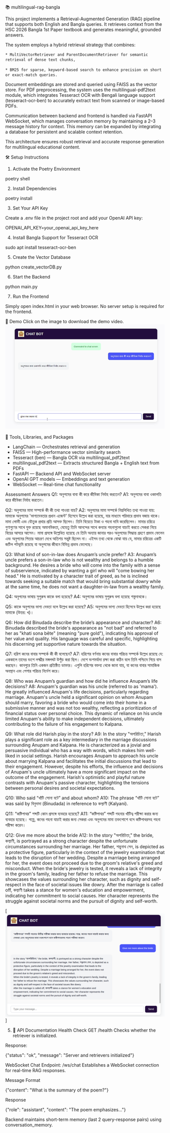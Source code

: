 📚 multilingual-rag-bangla

This project implements a Retrieval-Augmented Generation (RAG) pipeline that supports both English and Bangla queries. It retrieves context from the HSC 2026 Bangla 1st Paper textbook and generates meaningful, grounded answers.

The system employs a hybrid retrieval strategy that combines:

    * MultiVectorRetriever and ParentDocumentRetriever for semantic retrieval of dense text chunks,

    * BM25 for sparse, keyword-based search to enhance precision on short or exact-match queries.

Document embeddings are stored and queried using FAISS as the vector store. For PDF preprocessing, the system uses the multilingual-pdf2text module, which integrates Tesseract OCR with Bengali language support (tesseract-ocr-ben) to accurately extract text from scanned or image-based PDFs.

Communication between backend and frontend is handled via FastAPI WebSocket, which manages conversation memory by maintaining a 2–3 message history for context. This memory can be expanded by integrating a database for persistent and scalable context retention.

This architecture ensures robust retrieval and accurate response generation for multilingual educational content.

🛠️ Setup Instructions
1. Activate the Poetry Environment

poetry shell

2. Install Dependencies

poetry install

3. Set Your API Key

Create a .env file in the project root and add your OpenAI API key:

OPENAI_API_KEY=your_openai_api_key_here

4. Install Bangla Support for Tesseract OCR

sudo apt install tesseract-ocr-ben

5. Create the Vector Database

python create_vectorDB.py

6. Start the Backend

python main.py

7. Run the Frontend

Simply open index.html in your web browser.
No server setup is required for the frontend.

🎥 Demo
Click on the image to download the demo video.
[![Watch the demo](demo.png)](./Rag.mp4)

🧰 Tools, Libraries, and Packages
* LangChain — Orchestrates retrieval and generation
* FAISS — High-performance vector similarity search
* Tesseract (ben) — Bangla OCR via multilingual_pdf2text
* multilingual_pdf2text — Extracts structured Bangla + English text from PDFs
* FastAPI — Backend API and WebSocket server
* OpenAI GPT models — Embeddings and text generation
* WebSocket — Real-time chat functionality

Assessment Answers
Q1: অনুপমের বাবা কী করে জীবিকা নির্বাহ করতেন?
 A1: অনুপমের বাবা ওকালতি করে জীবিকা নির্বাহ করতেন।

Q2: অনুপমের মামা সম্পর্কে কী কী তথ্য পাওয়া যায়?
 A2: অনুপমের মামা সম্পর্কে নিম্নলিখিত তথ্য পাওয়া যায়:
মামাকে অনুপমের 'ভাগ্যদেবতার প্রধান এজেন্ট' হিসেবে উল্লেখ করা হয়েছে, যার মাধ্যমে পরিবারে প্রভাব বজায় থাকে।
মামা লোভী এবং যৌতুক প্রথার প্রতি আসক্ত ছিলেন। তিনি বিয়েতে টাকা ও গহনা দাবি করেছিলেন।
মামার চরিত্রে গুণাগুণের সাথে যুক্ত রয়েছে অমানবিকতা, যেহেতু তিনি আনন্দের সাথে কন্যার গহনাগুলো যাচাই করতে সেকরা নিয়ে বিয়ের আসরে আসেন।
মামা প্রসঙ্গে উল্লেখিত হয়েছে যে তিনি অন্যায় জানার পরও অনুপমের সিদ্ধান্ত গ্রহণে প্রভাব ফেলেন এবং অনুপমের পিতার আচরণ দেখে অতিশয় সন্তুষ্ট ছিলেন না।
এইসব তথ্য থেকে বোঝা যায় যে, মামার চরিত্রের একটি জটিল পটভূমি রয়েছে যা অনুপমের জীবনে বিভিন্ন প্রভাব ফেলেছে।

Q3: What kind of son-in-law does Anupam’s uncle prefer?
 A3: Anupam’s uncle prefers a son-in-law who is not wealthy and belongs to a humble background. He desires a bride who will come into the family with a sense of subservience, indicated by wanting a girl who will "come bowing her head." He is motivated by a character trait of greed, as he is inclined towards seeking a suitable match that would bring substantial dowry while at the same time, he does not want a daughter-in-law from a wealthy family.

Q4: অনুপমের ভাষায় সুপুরুষ কাকে বলা হয়েছে?
 A4: অনুপমের ভাষায় সুপুরুষ বলা হয়েছে শস্তুনাথকে।

Q5: কাকে অনুপমের ভাগ্য দেবতা বলে উল্লেখ করা হয়েছে?
 A5: অনুপমের ভাগ্য দেবতা হিসেবে উল্লেখ করা হয়েছে মামাকে (উত্তর: খ)।

Q6: How did Binudada describe the bride’s appearance and character?
 A6: Binudada described the bride's appearance as "not bad" and referred to her as "khati sona bête" (meaning "pure gold"), indicating his approval of her value and quality. His language was careful and specific, highlighting his discerning yet supportive nature towards the situation.

Q7: হরিশ কনের বাবার সম্পর্কে কী কী বলেছেন?
 A7: হরিশের বর্ণনায় কনের বাবার পরিচয় সম্পর্কে উল্লেখ রয়েছে যে:
এককালে তাদের বংশে লক্ষ্মীর মঙ্গলঘট উপুঁড় করা ছিল।
দেশে বংশমর্যাদা রক্ষা করা কঠিন বলে তিনি পশ্চিমে গিয়ে বাস করছেন।
কানপুরে তিনি একজন প্রতিষ্ঠিত ডাক্তার।
এগুলি হরিশের বক্তব্য থেকে জানা যায়, যা কনের বাবার সামাজিক অবস্থান এবং পেশার পরিচয় নির্দেশ করে।

Q8: Who was Anupam’s guardian and how did he influence Anupam’s life decisions?
 A8: Anupam's guardian was his uncle (referred to as 'mama'). He greatly influenced Anupam's life decisions, particularly regarding marriage. Anupam's uncle held a significant opinion on whom Anupam should marry, favoring a bride who would come into their home in a submissive manner and was not too wealthy, reflecting a prioritization of financial status over personal choice. This dynamic of reliance on his uncle limited Anupam's ability to make independent decisions, ultimately contributing to the failure of his engagement to Kalpana.

Q9: What role did Harish play in the story?
 A9: In the story "অপরিচিতা," Harish plays a significant role as a key intermediary in the marriage discussions surrounding Anupam and Kalpana. He is characterized as a jovial and persuasive individual who has a way with words, which makes him well-liked in social settings. Harish encourages Anupam to approach his uncle about marrying Kalpana and facilitates the initial discussions that lead to their engagement. However, despite his efforts, the influence and decisions of Anupam's uncle ultimately have a more significant impact on the outcome of the engagement. Harish's optimistic and playful nature contrasts with Anupam's passive character, highlighting the tensions between personal desires and societal expectations.

Q10: Who said “খাঁটি সোনা বটে” and about whom?
 A10: The phrase “খাঁটি সোনা বটে” was said by বিনুদাদা (Binudada) in reference to কল্যাণী (Kalyani).

Q11: “কষ্টিপাথর” শব্দটি কোন প্রসঙ্গে ব্যবহার হয়েছে?
 A11: “কষ্টিপাথর” শব্দটি গহনার খাঁটিত্ব পরীক্ষা করার জন্য ব্যবহার হয়েছে। গল্পে, কনের গহনা যাচাই করার জন্য সেকরা এবং অনুপমের মামা তক্তপোশে বসে কষ্টিপাথরসহ গহনা পরীক্ষা করেন।

Q12: Give me more about the bride
 A12: In the story "অপরিচিতা," the bride, কল্যাণী, is portrayed as a strong character despite the unfortunate circumstances surrounding her marriage. Her father, শন্তুনাথ সেন, is depicted as a protective figure, particularly in the context of the jewelry examination that leads to the disruption of her wedding. Despite a marriage being arranged for her, the event does not proceed due to the groom's relative's greed and misconduct.
When the bride's jewelry is tested, it reveals a lack of integrity in the groom's family, leading her father to refuse the marriage. This showcases the values surrounding her character, such as dignity and self-respect in the face of societal issues like dowry.
After the marriage is called off, কল্যাণী takes a stance for women's education and empowerment, indicating her commitment to social causes. Her character represents the struggle against societal norms and the pursuit of dignity and self-worth.

[![Watch the demo](result.png)]

5. 📡 API Documentation
Health Check
GET /health
Checks whether the retriever is initialized.

Response:

{"status": "ok", "message": "Server and retrievers initialized"}

WebSocket Chat
Endpoint: /ws/chat
 Establishes a WebSocket connection for real-time RAG responses.

Message Format

{"content": "What is the summary of the poem?"}

Response

{"role": "assistant", "content": "The poem emphasizes..."}

Backend maintains short-term memory (last 2 query-response pairs) using conversation_memory.

<!-- 6. 
# What method or library did you use to extract the text, and why? Did you face any formatting challenges with the PDF content?
I used multilingual_pdf2text, which leverages pytesseract (with tesseract-ocr-ben) to handle Bangla text. It was chosen for its OCR accuracy with complex fonts and mixed layouts. Some line breaks and paragraph boundaries were inconsistent, which required post-processing. I have also tried to use unstructured but it lacks inaccurate Bengali text.

# What chunking strategy did you choose? Why do you think it works well for semantic retrieval?
I used a paragraph-based chunking strategy with character limits (max 1000, min 200) and 100-character overlap. This ensures each chunk maintains semantic coherence and enough context for retrieval. Paragraph alignment preserves natural structure, while overlap helps retain continuity between chunks—making it effective for meaningful, context-rich semantic search.

# What embedding model did you use? Why did you choose it? How does it capture the meaning of the text?
I used OpenAI's text-embedding-3-large for multilingual embeddings. It supports Bangla well and captures semantic relationships rather than just keyword similarity, crucial for generating meaningful responses across both languages.

# How are you comparing the query with your stored chunks? Why did you choose this similarity method and storage setup?
I use a hybrid retrieval strategy combining MultiVectorRetriever, ParentDocumentRetriever, and BM25.

* MultiVectorRetriever indexes multiple semantic chunks per document using FAISS and OpenAI embeddings, enabling fine-grained matching at the sub-document level.

* ParentDocumentRetriever retrieves parent documents by embedding their child chunks, then maps the best matches back to larger context blocks—ensuring semantic precision with richer context.

* BM25 retrievers complement this by matching exact keywords and phrases, which is helpful for factual queries.

📌 Why this setup:
 This multi-retriever approach balances semantic depth, context preservation, and keyword accuracy, making the system robust across both vague and specific queries.


# How do you ensure that the question and the document chunks are compared meaningfully? What would happen if the query is vague or missing context?
I ensure meaningful comparison by using query optimization, semantic chunking, and hybrid retrieval.
Queries are optimized for both vector and keyword search.
Chunks are semantically meaningful (paragraph-based with overlap) and stored using MultiVectorRetriever and ParentDocumentRetriever to retain context.
If a query is vague or lacks context, BM25 helps with keyword hits, while vector similarity captures intent.
This combined setup increases the chance of retrieving relevant content even when the query is ambiguous.


# Do the results seem relevant? If not, what might improve them?
Yes, the results are generally relevant. But for better accuracy i can try graph rag which will keep key nodes and relationships with vector searching for semantics similarity. -->

